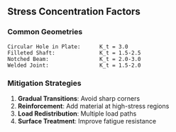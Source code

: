 ## Stress Concentration Factors

### Common Geometries
```
Circular Hole in Plate:      K_t = 3.0
Filleted Shaft:              K_t = 1.5-2.5
Notched Beam:                K_t = 2.0-3.0
Welded Joint:                K_t = 1.5-2.0
```

### Mitigation Strategies
1. **Gradual Transitions**: Avoid sharp corners
2. **Reinforcement**: Add material at high-stress regions
3. **Load Redistribution**: Multiple load paths
4. **Surface Treatment**: Improve fatigue resistance
